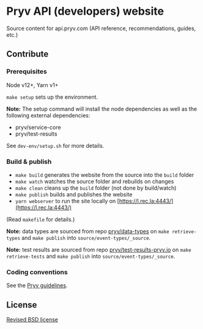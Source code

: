 # Pryv API (developers) website

Source content for api.pryv.com (API reference, recommendations, guides, etc.)


## Contribute

### Prerequisites

Node v12+, Yarn v1+

`make setup` sets up the environment.

**Note:** The setup command will install the node dependencies as well as the following external dependencies:
- pryv/service-core
- pryv/test-results

See `dev-env/setup.sh` for more details.

### Build & publish

- `make build` generates the website from the source into the `build` folder
- `make watch` watches the source folder and rebuilds on changes
- `make clean` cleans up the `build` folder (not done by build/watch)
- `make publish` builds and publishes the website
- `yarn webserver` to run the site locally on [https://l.rec.la:4443/](https://l.rec.la:4443/)

(Read `makefile` for details.)

**Note:** data types are sourced from repo [pryv/data-types](https://github.com/pryv/data-types) on `make retrieve-types` and `make publish` into `source/event-types/_source`.


**Note:** test results are sourced from repo [pryv/test-results-pryv.io](https://github.com/pryv/test-results-pryv.io) on `make retrieve-tests` and `make publish` into `source/event-types/_source`.


### Coding conventions

See the [Pryv guidelines](http://pryv.github.io/guidelines/).


## License

[Revised BSD license](https://github.com/pryv/documents/blob/master/license-bsd-revised.md)
